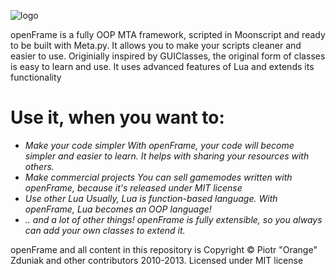 ![logo](http://code.google.com/p/openframe/logo?cct=1329042490&noddy=get.png)

openFrame is a fully OOP MTA framework, scripted in Moonscript and ready to be built with Meta.py.
It allows you to make your scripts cleaner and easier to use.
Originially inspired by GUIClasses, the original form of classes is easy to learn and use.
It uses advanced features of Lua and extends its functionality

Use it, when you want to:
=========================
 * *Make your code simpler*
  _With openFrame, your code will become simpler and easier to learn. It helps with sharing your resources with others._
 * *Make commercial projects*
  _You can sell gamemodes written with openFrame, because it's released under MIT license_
 * *Use other Lua*
  _Usually, Lua is function-based language. With openFrame, Lua becomes an OOP language!_
 * *.. and a lot of other things!*
  _openFrame is fully extensible, so you always can add your own classes to extend it._


openFrame and all content in this repository is Copyright © Piotr "Orange" Zduniak and other contributors 2010-2013.
Licensed under MIT license
